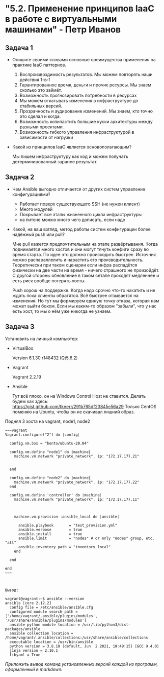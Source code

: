 <h1>"5.2. Применение принципов IaaC в работе с виртуальными машинами" - Петр Иванов</h1>

## Задача 1

- Опишите своими словами основные преимущества применения на практике IaaC паттернов.  

	1. Воспроизвоздимость результатов. Мы можем повторять наши действия 1-в-1
	2. Гарантированное время, деньги и прочие ресурсы. Мы знаем сколько это займёт.
	3. Возможность прогнозировать потребности в ресурсах
	4. Мы можем откатывать изменения в инфраструктуре до стабильных версий. 
	5. Прозрачность и аудирование изменений. Мы знаем, кто точно это сделал и когда. 
	6. Возможность копипастить большие куски архитектуры между разными проектами. 
	7. Возможность гибкого управления инфраструктурой в зависимости от нагрузки 
	
	
- Какой из принципов IaaC является основополагающим?

	Мы пишем инфраструктуру как код и можем получать детерминированный заранее результат. 
	
## Задача 2

- Чем Ansible выгодно отличается от других систем управление конфигурациями?

	- Работает поверх существующего SSH (не нужен клиент)
	- Много модулей
	- Покрывает все этапы жизненного цикла инфраструктуры
	- на питоне можно много чего дописать, если надо
	
- Какой, на ваш взгляд, метод работы систем конфигурации более надёжный push или pull?

	Мне pull кажется предпочтительным на этапе развёртывания. Когда поднимается много хостов 
	и они могут тянуть конфиги сразу во время старта. По идее это должно происходить быстрее. 
	Источник можно распараллелить и нарастить его производительность. Теоретически при таком 
	сценарии если инфра распадётся физически на две части на время - ничего страшного не произойдёт. 
	С другой стороны обновление в таком сетапе проходят медленнее и есть риск вообще потерять хосты. 
	
	Push хорош на поддержке. Когда надо срочно что-то накатить и не ждать пока клиенты обратятся. 
	Всё быстрее отзывается на изменения. Но тут мы формируем единую точку отказа, которая нам может выйти боком. 
	Если мы каким-то образом "забыли", что у нас есть хост, то мы о нём уже никогда не узнаем.  


## Задача 3

Установить на личный компьютер:

- VirtualBox

	Version 6.1.30 r148432 (Qt5.6.2)
	
- Vagrant

	Vagrant 2.2.19
	
- Ansible

	Тут всё плохо, он на Windows Control Host не ставится. Делать будем как здесь: https://gist.github.com/tknerr/291b765df23845e56a29
	Только CentOS поменяю на Ubuntu, чтобы он не скачивал лишний образ. 
	
	
Поднял 3 хоста на vagrant, node1, node2
	
	~~~vagrant
	Vagrant.configure("2") do |config|

	  config.vm.box = "bento/ubuntu-20.04"

	  config.vm.define "node1" do |machine|
		machine.vm.network "private_network", ip: "172.17.177.21"
		
		
	  end

	  config.vm.define "node2" do |machine|
		machine.vm.network "private_network", ip: "172.17.177.22"
	  end

	  config.vm.define 'controller' do |machine|
		machine.vm.network "private_network", ip: "172.17.177.11"


		  
		machine.vm.provision :ansible_local do |ansible|

		  ansible.playbook       = "test_provision.yml"
		  ansible.verbose        = true
		  ansible.install        = true
		  ansible.limit          = "nodes" # or only "nodes" group, etc. "all"
		  ansible.inventory_path = "inventory_local"
		end
		
	  end

	end
	~~~
	
	
	
	Вывод:
	
	vagrant@vagrant:~$ ansible --version
	ansible [core 2.12.2]
	  config file = /etc/ansible/ansible.cfg
	  configured module search path = ['/home/vagrant/.ansible/plugins/modules', '/usr/share/ansible/plugins/modules']
	  ansible python module location = /usr/lib/python3/dist-packages/ansible
	  ansible collection location = /home/vagrant/.ansible/collections:/usr/share/ansible/collections
	  executable location = /usr/bin/ansible
	  python version = 3.8.10 (default, Jun  2 2021, 10:49:15) [GCC 9.4.0]
	  jinja version = 2.10.1
	  libyaml = True
	

*Приложить вывод команд установленных версий каждой из программ, оформленный в markdown.*